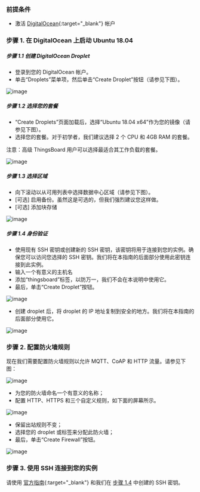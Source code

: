 ### 前提条件

- 激活 [DigitalOcean](https://cloud.digitalocean.com/){:target="_blank"} 帐户

### 步骤 1. 在 DigitalOcean 上启动 Ubuntu 18.04

##### 步骤 1.1 创建 DigitalOcean Droplet

- 登录到您的 DigitalOcean 帐户。
- 单击“Droplets”菜单项，然后单击“Create Droplet”按钮（请参见下图）。

![image](/images/user-guide/install/digital-ocean-pe/create-droplet.png)

##### 步骤 1.2 选择您的套餐

- “Create Droplets”页面加载后，选择“Ubuntu 18.04 x64”作为您的镜像（请参见下图）。
- 选择您的套餐。对于初学者，我们建议选择 2 个 CPU 和 4GB RAM 的套餐。

注意：高级 ThingsBoard 用户可以选择最适合其工作负载的套餐。

![image](/images/user-guide/install/digital-ocean-pe/choose-plan.png)

##### 步骤 1.3 选择区域

- 向下滚动以从可用列表中选择数据中心区域（请参见下图）。
- [可选] 启用备份。虽然这是可选的，但我们强烈建议您这样做。
- [可选] 添加块存储

![image](/images/user-guide/install/digital-ocean-pe/choose-region.png)

##### 步骤 1.4 身份验证

- 使用现有 SSH 密钥或创建新的 SSH 密钥，该密钥将用于连接到您的实例。确保您可以访问您选择的 SSH 密钥。我们将在本指南的后面部分使用此密钥连接到此实例。
- 输入一个有意义的主机名
- 添加“thingsboard”标签，以防万一，我们不会在本说明中使用它。
- 最后，单击“Create Droplet”按钮。

![image](/images/user-guide/install/digital-ocean-pe/create-final.png)

- 创建 droplet 后，将 droplet 的 IP 地址复制到安全的地方。我们将在本指南的后面部分使用它。

![image](/images/user-guide/install/digital-ocean-pe/droplet-created.png)

### 步骤 2. 配置防火墙规则

现在我们需要配置防火墙规则以允许 MQTT、CoAP 和 HTTP 流量。请参见下图：

![image](/images/user-guide/install/digital-ocean-pe/create-firewall.png)

- 为您的防火墙命名一个有意义的名称；
- 配置 HTTP、HTTPS 和三个自定义规则，如下面的屏幕所示。

![image](/images/user-guide/install/digital-ocean-pe/firewall-config.png)

- 保留出站规则不变；
- 选择您的 droplet 或标签来分配此防火墙；
- 最后，单击“Create Firewall”按钮。

![image](/images/user-guide/install/digital-ocean-pe/firewall-final.png)

### 步骤 3. 使用 SSH 连接到您的实例

请使用 [官方指南](https://www.digitalocean.com/docs/droplets/how-to/connect-with-ssh/){:target="_blank"} 和我们在 [步骤 1.4](/docs/user-guide/install/pe/digital-ocean/#step-14-authentication) 中创建的 SSH 密钥。